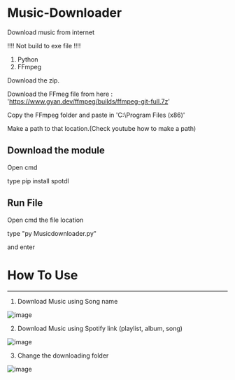 # Music-Downloader
Download music from internet

 !!!! Not build to exe file !!!!
 
 1. Python
 2. FFmpeg
 
 Download the zip.
 
 Download the FFmeg file from here : 'https://www.gyan.dev/ffmpeg/builds/ffmpeg-git-full.7z'
 
 Copy the FFmpeg folder and paste in 'C:\Program Files (x86)'
 
 Make a path to that location.(Check youtube how to make a path)
 
 Download the module
 -------------------
 Open cmd
 
 type pip install spotdl
 
 Run File
 --------
 Open cmd the file location
 
 type "py Musicdownloader.py"
 
 and enter

# How To Use
------------
1. Download Music using Song name

![image](https://user-images.githubusercontent.com/56246216/125608094-e71bdb92-ba66-4623-a657-d564de3b979a.png)

2. Download Music using Spotify link (playlist, album, song)

![image](https://user-images.githubusercontent.com/56246216/125608481-93de3c9d-e0d0-4c17-ae4f-250b54b8a358.png)

3. Change the downloading folder

![image](https://user-images.githubusercontent.com/56246216/125608944-fcd89ace-84a2-4675-ba15-42f33cf71dcd.png)
